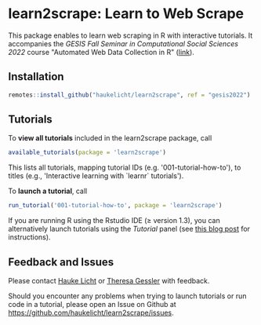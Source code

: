 # learn2scrape: Learn to Web Scrape

This package enables to learn web scraping in R with interactive tutorials.
It accompanies the *GESIS Fall Seminar in Computational Social Sciences 2022* course "Automated Web Data Collection in R" ([link](https://training.gesis.org/?site=pDetails&child=full&pID=0xB75F899267F14C648AED7D43EBFF3BFB&subID=0x44757916B99049C88889E388D33CF4EE)).
 
## Installation

```r
remotes::install_github("haukelicht/learn2scrape", ref = "gesis2022")
```

## Tutorials

To **view all tutorials** included in the learn2scrape package, call

```r
available_tutorials(package = 'learn2scrape')
```

This lists all tutorials, mapping tutorial IDs (e.g. '001-tutorial-how-to'), to titles (e.g., 'Interactive learning with \`learnr\` tutorials').

To **launch a tutorial**, call 

```r
run_tutorial('001-tutorial-how-to', package = 'learn2scrape')
```

If you are running R using the Rstudio IDE (≥ version 1.3), you can alternatively launch tutorials using the *Tutorial* panel (see [this blog post]( https://blog.rstudio.com/2020/02/25/rstudio-1-3-integrated-tutorials/) for instructions).

## Feedback and Issues

Please contact [Hauke Licht](mailto:hauke.licht@wiso.uni-koeln.de) or [Theresa Gessler](mailto:gessler@ipz.uzh.ch) with feedback.

Should you encounter any problems when trying to launch tutorials or run code in a tutorial, please open an Issue on Github at https://github.com/haukelicht/learn2scrape/issues.




